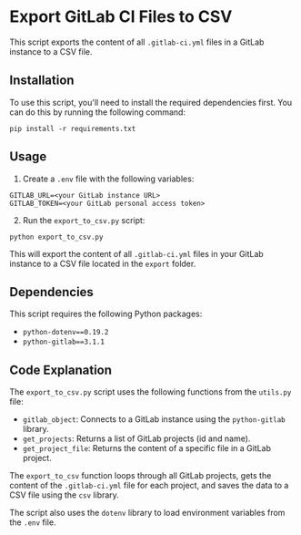 # Export GitLab CI Files to CSV

This script exports the content of all `.gitlab-ci.yml` files in a GitLab instance to a CSV file.

## Installation

To use this script, you'll need to install the required dependencies first. You can do this by running the following command:

```
pip install -r requirements.txt
```

## Usage

1. Create a `.env` file with the following variables:

```
GITLAB_URL=<your GitLab instance URL>
GITLAB_TOKEN=<your GitLab personal access token>
```

2. Run the `export_to_csv.py` script:

```
python export_to_csv.py
```

This will export the content of all `.gitlab-ci.yml` files in your GitLab instance to a CSV file located in the `export` folder.

## Dependencies

This script requires the following Python packages:

- `python-dotenv==0.19.2`
- `python-gitlab==3.1.1`

## Code Explanation

The `export_to_csv.py` script uses the following functions from the `utils.py` file:

- `gitlab_object`: Connects to a GitLab instance using the `python-gitlab` library.
- `get_projects`: Returns a list of GitLab projects (id and name).
- `get_project_file`: Returns the content of a specific file in a GitLab project.

The `export_to_csv` function loops through all GitLab projects, gets the content of the `.gitlab-ci.yml` file for each project, and saves the data to a CSV file using the `csv` library.

The script also uses the `dotenv` library to load environment variables from the `.env` file.

